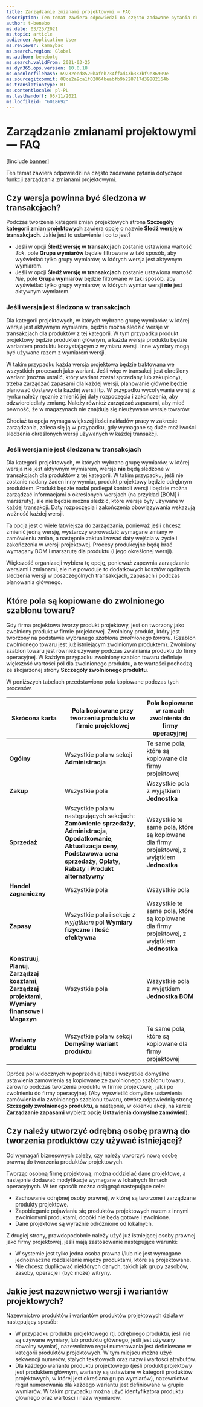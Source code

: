 ```yaml
---
title: Zarządzanie zmianami projektowymi — FAQ
description: Ten temat zawiera odpowiedzi na często zadawane pytania dotyczące funkcji zarządzania zmianami projektowymi.
author: t-benebo
ms.date: 03/25/2021
ms.topic: article
audience: Application User
ms.reviewer: kamaybac
ms.search.region: Global
ms.author: benebotg
ms.search.validFrom: 2021-03-25
ms.dyn365.ops.version: 10.0.18
ms.openlocfilehash: 69232eed8520bafeb734ffad43b333bf9e36909e
ms.sourcegitcommit: 08ce2a9ca1f02064beabfb9b228717d39882164b
ms.translationtype: HT
ms.contentlocale: pl-PL
ms.lasthandoff: 05/11/2021
ms.locfileid: "6018692"
---
```

# <a name="engineering-change-management-faq"></a>Zarządzanie zmianami projektowymi — FAQ

[!include [banner](../includes/banner.md)]

Ten temat zawiera odpowiedzi na często zadawane pytania dotyczące funkcji zarządzania zmianami projektowymi.

## <a name="should-i-track-the-version-in-transactions"></a>Czy wersja powinna być śledzona w transakcjach?

Podczas tworzenia kategorii zmian projektowych strona **Szczegóły kategorii zmian projektowych** zawiera opcję o nazwie **Śledź wersję w transakcjach**. Jakie jest to ustawienie i co to jest?

- Jeśli w opcji **Śledź wersję w transakcjach** zostanie ustawiona wartość *Tak*, pole **Grupa wymiarów** będzie filtrowane w taki sposób, aby wyświetlać tylko grupy wymiarów, w których wersja jest aktywnym wymiarem.
- Jeśli w opcji **Śledź wersję w transakcjach** zostanie ustawiona wartość *Nie*, pole **Grupa wymiarów** będzie filtrowane w taki sposób, aby wyświetlać tylko grupy wymiarów, w których wymiar wersji **nie** jest aktywnym wymiarem.

### <a name="if-you-track-the-version-in-transactions"></a>Jeśli wersja jest śledzona w transakcjach

Dla kategorii projektowych, w których wybrano grupę wymiarów, w której wersja jest aktywnym wymiarem, będzie można śledzić wersje w transakcjach dla produktów z tej kategorii. W tym przypadku produkt projektowy będzie produktem głównym, a każda wersja produktu będzie wariantem produktu korzystającym z wymiaru wersji. Inne wymiary mogą być używane razem z wymiarem wersji.

W takim przypadku każda wersja projektowa będzie traktowana we wszystkich procesach jako wariant. Jeśli więc w transakcji jest określony wariant (można ustalić, który wariant został sprzedany lub zakupiony), trzeba zarządzać zapasami dla każdej wersji, planowanie główne będzie planować dostawy dla każdej wersji itp. W przypadku wycofywania wersji z rynku należy ręcznie zmienić jej daty rozpoczęcia i zakończenia, aby odzwierciedlały zmianę. Należy również zarządzać zapasami, aby mieć pewność, że w magazynach nie znajdują się nieużywane wersje towarów.

Chociaż ta opcja wymaga większej ilości nakładów pracy w zakresie zarządzania, zaleca się ją w przypadku, gdy wymagane są duże możliwości śledzenia określonych wersji używanych w każdej transakcji.

### <a name="if-you-dont-track-the-version-in-transactions"></a>Jeśli wersja nie jest śledzona w transakcjach

Dla kategorii projektowych, w których wybrano grupę wymiarów, w której wersja **nie** jest aktywnym wymiarem, wersje **nie** będą śledzone w transakcjach dla produktów z tej kategorii. W takim przypadku, jeśli nie zostanie nadany żaden inny wymiar, produkt projektowy będzie odrębnym produktem. Produkt będzie nadal podlegał kontroli wersji i będzie można zarządzać informacjami o określonych wersjach (na przykład \[BOM] i marszruty), ale nie będzie można śledzić, które wersje były używane w każdej transakcji. Daty rozpoczęcia i zakończenia obowiązywania wskazują ważność każdej wersji.

Ta opcja jest o wiele łatwiejsza do zarządzania, ponieważ jeśli chcesz zmienić jedną wersję, wystarczy wprowadzić wymagane zmiany w zamówieniu zmian, a następnie zaktualizować daty wejścia w życie i zakończenia w wersji projektowej. Procesy produkcyjne będą brać wymagany BOM i marszrutę dla produktu (i jego określonej wersji).

Większość organizacji wybiera tę opcję, ponieważ zapewnia zarządzanie wersjami i zmianami, ale nie powoduje to dodatkowych kosztów ogólnych śledzenia wersji w poszczególnych transakcjach, zapasach i podczas planowania głównego.

## <a name="which-fields-are-copied-to-the-released-item-template"></a>Które pola są kopiowane do zwolnionego szablonu towaru?

Gdy firma projektowa tworzy produkt projektowy, jest on tworzony jako zwolniony produkt w firmie projektowej. Zwolniony produkt, który jest tworzony na podstawie wybranego *szablonu zwolnionego towaru*. (Szablon zwolnionego towaru jest już istniejącym zwolnionym produktem). Zwolniony szablon towaru jest również używany podczas zwalniania produktu do firmy operacyjnej. W każdym przypadku zwolniony szablon towaru definiuje większość wartości pól dla zwolnionego produktu, a te wartości pochodzą ze skojarzonej strony **Szczegóły zwolnionego produktu**.

W poniższych tabelach przedstawiono pola kopiowane podczas tych procesów.

| Skrócona karta | Pola kopiowane przy tworzeniu produktu w firmie projektowej | Pola kopiowane w ramach zwolnienia do firmy operacyjnej |
|---|---|---|
| **Ogólny** | Wszystkie pola w sekcji **Administracja** | Te same pola, które są kopiowane dla firmy projektowej |
| **Zakup** | Wszystkie pola | Wszystkie pola z wyjątkiem **Jednostka** |
| **Sprzedaż** | Wszystkie pola w następujących sekcjach: **Zamówienie sprzedaży**, **Administracja**, **Opodatkowanie**, **Aktualizacja ceny**, **Podstawowa cena sprzedaży**, **Opłaty**, **Rabaty** i **Produkt alternatywny** | Wszystkie te same pola, które są kopiowane dla firmy projektowej, z wyjątkiem **Jednostka** |
| **Handel zagraniczny** | Wszystkie pola | Wszystkie pola |
| **Zapasy** | Wszystkie pola i sekcje *z wyjątkiem* pól **Wymiary fizyczne** i **Ilość efektywna** | Wszystkie te same pola, które są kopiowane dla firmy projektowej, z wyjątkiem **Jednostka** |
| **Konstruuj**, **Planuj**, **Zarządzaj kosztami**, **Zarządzaj projektami**, **Wymiary finansowe** i **Magazyn** | Wszystkie pola | Wszystkie pola z wyjątkiem **Jednostka BOM** |
| **Warianty produktu** | Wszystkie pola w sekcji **Domyślny wariant produktu** | Te same pola, które są kopiowane dla firmy projektowej |

Oprócz pól widocznych w poprzedniej tabeli wszystkie domyślne ustawienia zamówienia są kopiowane ze zwolnionego szablonu towaru, zarówno podczas tworzenia produktu w firmie projektowej, jak i po zwolnieniu do firmy operacyjnej. (Aby wyświetlić domyślne ustawienia zamówienia dla zwolnionego szablonu towaru, otwórz odpowiednią stronę **Szczegóły zwolnionego produktu**, a następnie, w okienku akcji, na karcie **Zarządzanie zapasami** wybierz opcję **Ustawienia domyślne zamówień**).

## <a name="should-i-create-a-separate-legal-entity-for-engineering-products-or-use-an-existing-legal-entity"></a>Czy należy utworzyć odrębną osobę prawną do tworzenia produktów czy używać istniejącej?

Od wymagań biznesowych zależy, czy należy utworzyć nową osobę prawną do tworzenia produktów projektowych.

Tworząc osobną firmę projektową, można oddzielać dane projektowe, a następnie dodawać modyfikacje wymagane w lokalnych firmach operacyjnych. W ten sposób można osiągnąć następujące cele:

- Zachowanie odrębnej osoby prawnej, w której są tworzone i zarządzane produkty projektowe.
- Zapobieganie pojawianiu się produktów projektowych razem z innymi zwolnionymi produktami, dopóki nie będą gotowe i zwolnione.
- Dane projektowe są wyraźnie odróżnione od lokalnych.

Z drugiej strony, prawdopodobnie należy użyć już istniejącej osoby prawnej jako firmy projektowej, jeśli mają zastosowanie następujące warunki:

- W systemie jest tylko jedna osoba prawna i/lub nie jest wymagane jednoznaczne rozdzielenie między produktami, które są projektowane.
- Nie chcesz duplikować niektórych danych, takich jak grupy zasobów, zasoby, operacje i (być może) witryny.

## <a name="what-is-the-nomenclature-for-engineering-versions-and-variants"></a>Jakie jest nazewnictwo wersji i wariantów projektowych?

Nazewnictwo produktów i wariantów produktów projektowych działa w następujący sposób:

- W przypadku produktu projektowego (tj. odrębnego produktu, jeśli nie są używane wymiary, lub produktu głównego, jeśli jest używany dowolny wymiar), nazewnictwo reguł numerowania jest definiowane w kategorii produktów projektowych. W tym miejscu można użyć sekwencji numerów, stałych tekstowych oraz nazw i wartości atrybutów.
- Dla każdego wariantu produktu projektowego (jeśli produkt projektowy jest produktem głównym, warianty są ustawiane w kategorii produktów projektowych, w której jest określana grupa wymiarów), nazewnictwo reguł numerowania dla każdego wariantu jest definiowane w grupie wymiarów. W takim przypadku można użyć identyfikatora produktu głównego oraz wartości i nazw wymiarów.
